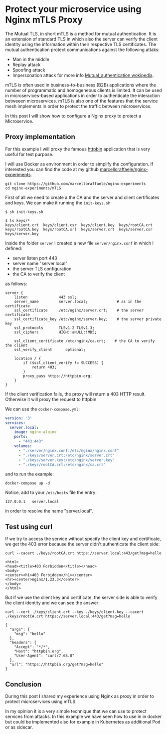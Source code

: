 # Protect your microservice using Nginx mTLS Proxy

The Mutual TLS, in short mTLS is a method for mutual authentication.
It is an extension of standard TLS in which also the server can verify the client identity using the information within their respective TLS certificates.
The mutual authentication protect communications against the following attaks:
- Man in the middle
- Replay attack
- Spoofing attack
- Impersonation attack
for more info [Mutual_authentication wokipedia](https://en.wikipedia.org/wiki/Mutual_authentication).

mTLS is often used in business-to-business (B2B) applications where the number of programmatic and homogeneous clients is limited. It can be used in microservices-based applications in order to authenticate the interaction betweeen microservices. mTLS is also one of the features that the service mesh implements in order to protect the traffic between microservices.

In this post I will show how to configure a Nginx proxy to protect a Microservice.


## Proxy implementation
For this example I will proxy the famous [httpbin](https://httpbin.org) application that is very useful for test purpose.

I will use Docker as environment in order to simplify the configuration.
If interested you can find the code at my github [marcelloraffaele/nginx-experiments](https://github.com/marcelloraffaele/nginx-experiments/tree/main/mTLS).


```shell
git clone https://github.com/marcelloraffaele/nginx-experiments
cd nginx-experiments/mTLS
```

First of all we need to create a the CA and the server and client certificates and keys. We can make it running the `init-keys.sh`:
```shell
$ sh init-keys.sh

$ ls keys/*
keys/client.crt  keys/client.csr  keys/client.key  keys/rootCA.crt  keys/rootCA.key  keys/rootCA.srl  keys/server.crt  keys/server.csr  keys/server.key
```

Inside the folder `server` I created a new file `server/nginx.conf` in which I defined:
- server listen port 443
- server name "server.local"
- the server TLS configuration
- the CA to verify the client

as follows:

```
server {
    listen              443 ssl;
    server_name         server.local;             # as in the certificate
    ssl_certificate     /etc/nginx/server.crt;    # the server certificate
    ssl_certificate_key /etc/nginx/server.key;    # the server private key
    ssl_protocols       TLSv1.2 TLSv1.3;
    ssl_ciphers         HIGH:!aNULL:!MD5;
    
    ssl_client_certificate /etc/nginx/ca.crt;    # the CA to verify the client
    ssl_verify_client      optional;

    location / {
        if ($ssl_client_verify != SUCCESS) {
            return 403;
        }
        proxy_pass https://httpbin.org;
    }
}
```
If the client verification fails, the proxy will return a 403 HTTP result. Otherwise it will proxy the request to httpbin.

We can use the `docker-compose.yml`:
```yaml
version: '3'
services:
  server.local:
    image: nginx:alpine
    ports:
      - "443:443"
    volumes:
      - "./server/nginx.conf:/etc/nginx/nginx.conf"
      - "./keys/server.crt:/etc/nginx/server.crt"
      - "./keys/server.key:/etc/nginx/server.key"
      - "./keys/rootCA.crt:/etc/nginx/ca.crt"
```
and to run the example:

```shell 
docker-compose up -d
```

Notice, add to your `/etc/hosts` file the entry:
```
127.0.0.1	server.local
```
in order to resolve the name "server.local".

## Test using curl
If we try to access the service without specify the client key and certificate, we get the 403 error because the server didn't authenticate the client side:

```shell 
curl --cacert ./keys/rootCA.crt https://server.local:443/get?msg=hello

<html>
<head><title>403 Forbidden</title></head>
<body>
<center><h1>403 Forbidden</h1></center>
<hr><center>nginx/1.23.3</center>
</body>
</html>

```

But if we use the client key and certificate, the server side is able to verify the client identity and we can see the answer:

```shell 
curl --cert ./keys/client.crt --key ./keys/client.key --cacert ./keys/rootCA.crt https://server.local:443/get?msg=hello

{
  "args": {
    "msg": "hello"
  },
  "headers": {
    "Accept": "*/*",
    "Host": "httpbin.org",
    "User-Agent": "curl/7.68.0"
  },
  "url": "https://httpbin.org/get?msg=hello"
}
```

## Conclusion
During this post I shared my experience using Nginx as proxy in order to protect microservices using mTLS.

In my opinion it is a very simple technique that we can use to protect services from attacks. In this example we have seen how to use in in docker but could be implemented also for example in Kubernetes as additional Pod or as sidecar.